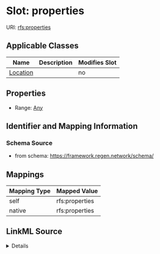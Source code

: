 

# Slot: properties



URI: [rfs:properties](https://framework.regen.network/schema/properties)



<!-- no inheritance hierarchy -->





## Applicable Classes

| Name | Description | Modifies Slot |
| --- | --- | --- |
| [Location](Location.md) |  |  no  |







## Properties

* Range: [Any](Any.md)





## Identifier and Mapping Information







### Schema Source


* from schema: https://framework.regen.network/schema/




## Mappings

| Mapping Type | Mapped Value |
| ---  | ---  |
| self | rfs:properties |
| native | rfs:properties |




## LinkML Source

<details>
```yaml
name: properties
from_schema: https://framework.regen.network/schema/
rank: 1000
alias: properties
owner: Location
domain_of:
- Location
range: Any

```
</details>